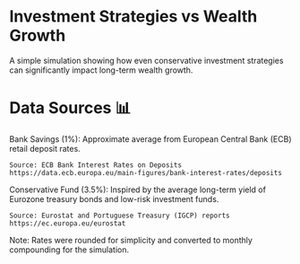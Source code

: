 # Investment Strategies vs Wealth Growth

A simple simulation showing how even conservative investment strategies can significantly impact long-term wealth growth.

# Data Sources 📊 

Bank Savings (1%): Approximate average from European Central Bank (ECB) retail deposit rates.

    Source: ECB Bank Interest Rates on Deposits
    https://data.ecb.europa.eu/main-figures/bank-interest-rates/deposits

Conservative Fund (3.5%): Inspired by the average long-term yield of Eurozone treasury bonds and low-risk investment funds.

    Source: Eurostat and Portuguese Treasury (IGCP) reports
    https://ec.europa.eu/eurostat
    
Note: Rates were rounded for simplicity and converted to monthly compounding for the simulation.

